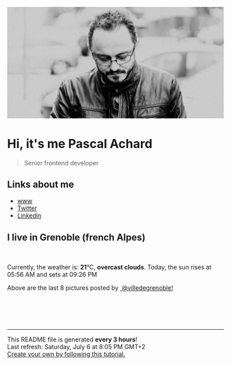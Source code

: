 ![Pascal Achard](./images/photo-pascal-achard.jpg)
# Hi, it's me Pascal Achard
> Senior frontend developer

## Links about me
- [www](https://www.pascal-achard.com)
- [Twitter](https://twitter.com/botmaster)
- [Linkedin](http://www.linkedin.com/in/pascal-achard)


## I live in Grenoble (french Alpes)
<img src="https://openweathermap.org/img/wn/04d@2x.png" alt="">

Currently, the weather is: **21**°C, **overcast clouds**.
Today, the sun rises at 05:56 AM and sets at 09:26 PM

Above are the last 8 pictures posted by <a href="https://www.instagram.com/villedegrenoble/" target="_blank"><img alt="" src="https://upload.wikimedia.org/wikipedia/commons/thumb/e/e7/Instagram_logo_2016.svg/1024px-Instagram_logo_2016.svg.png" width="20"/> @villedegrenoble!</a>

<p style="display: flex; flex-wrap: wrap; gap: 20px;">
        <img src="https://cdn1.picuki.com/hosted-by-instagram/q/0exhNuNYnjBGZDHIdN5WmL9I2Pk2GAlRNucaS7j0nyZiNxIsbHWB58ltwdGn%7C%7CDh7IAhgASuRYztk7Y0uWV5QAj1+OUzdSLyPSTlc7K2dXOvN2zZn9pVml7k3JX0WZXSr8cAtVwmYdSgIGaYDG7uo%7C%7CesJ+vrucjMBpi2XMLQT9zJBpY6uSKVKz8B1pJ2Jg3Tt%7C%7C9k4Ki5e82wzJURmpNHNpW5HDrr2PM86o6N0QrlChMIRrdDgmBq7EHl3Kj4mUQ+RubTOl+1ejhTrfyESo2Wdb5gKeEcwl1KTpQI9galojYGvaaxC6K874bf1bUcmfipopBYzx9no0SzFNTD54GJr4lfUw7+0YMZrhKqkB8qrBo2w5B6XWOHyJKx7ckItIfXOZWzqMKG9NepfzroJE%7C%7C0TgQjt1VaeI5Sy4x1yOyZDh2nTDsElF6s=.jpeg" alt="" width="200"/>
        <img src="https://cdn1.picuki.com/hosted-by-instagram/q/0exhNuNYnjBGZDHIdN5WmL9I2Pk2GAlRNucaS7j0nyZiNxIsbHWB58ltwdGn%7C%7CDh7IAhgASuRYztk7Y0sUFlSCT17PETXS7yITDhX76SRUuulvD1g%7C%7CJFlkbszK3EfYXan9sEtOzjYMTIfQeoEH%7C%7Cb2rvUT+vvwbTYNpi2TNLxCyQlWotfpUrJy9ZRzt52U1h+189JldAJZ+jtvdBFundPZlTIeAf3+Idp1orN2S%7C%7CkKhtAKv6K81SO2ECMseW16GX6Rv5+HoOAAuiDpYGhpqzLheKc4EEMWggitvTw2mJ4Cj66PGbw60tAutofhWUgwSypuoxkzsbuMxiCdf0KI%7C%7CmJzhWPQwO7mP6tgqZ2tdaOidOLN4xvqXJ%7C%7CGDoRFW0sVLsjxSwjsFKK+NtxDvacXMaFC9AqG0zacWeSm2hUoE3NFhmndWspVE9zN5umb%7C%7CHTvkTSK%7C%7CV85w5nvLQ==.jpeg" alt="" width="200"/>
        <img src="https://cdn1.picuki.com/hosted-by-instagram/q/0exhNuNYnjBGZDHIdN5WmL9I2Pk2GAlRNecaS7j0nyZiNxIsbHWB58ltwdGn%7C%7CDh7IAhgASuRYztk7YwsVlVYDT17OEPdTrKNSzhT6KSYV+mlvDRu8JBmkLczLnMYYH+o8sclXQmYdSgIGaYDG7uo%7C%7CesJ%7C%7CPnucjcFrjOMNbRKmDdttdCwFahlza4lsfe4kx2xu5xncG114WNxahlw5OLUqQUCSKn5PN1gpKZlR7pCjMsS5Lujymu+H2xkfWx9Ez7RtI7V2dENhhzrdSFlqjD2AZY1LHMRiVbmhQ8Ui5wYpJLyEtVcjvUWp6fwelI0dnQtohBjzbWSpnLOOHeL%7C%7CmJz4ibQwbHsJbNz4Jr4eKPNavrQ7xHRR47RMY9HBV0IN+%7C%7C4Y0fpMM+dLMpjl59BJcdp2Wmz9yKIRKrL3yNdMRQMjDHWWsQoZq3PnYnizXnTvS6HpFpjkp%7C%7CuL+U=.jpeg" alt="" width="200"/>
        <img src="https://cdn1.picuki.com/hosted-by-instagram/q/0exhNuNYnjBGZDHIdN5WmL9I2Pk2GAlRNucaS7j0nyZiNxIsbHWB58ltwdev%7C%7CDlyKw1oASyLeDto5Y0oUF5SZFVzO0HdS7yLTjtd7K6dVoCl0DJm859nl7s8LH0XY3Gn9cQkOzjYMTIfQeoEH%7C%7Cbx7a8Koru5A2MEo1zRMrBC0GAG4YWbVqFKwoV966yUlEri+YU8ajtG5WR1aRtmpNPb5DwIX%7C%7CD+fMBxsedISLQzicYRtr6+y2OHH24VdGZ9Shq2tY3Mx8EWrSm8RWIz1XegYrsJLG1Hx1C%7C%7CuksQnb1%7C%7Ci9W1FaxM+N9+sqPVETFKCipioCttkZe1khzGbXn08llj1E3J5+KcVvk8iLHBd96XcIjH+BiTQYCbR58JDl5BUrHVUF2LbaDwCMAExttwPcFqz1vs1h6tZKLy7TA8JSJ80BWjNpd1SeWV1oqKq16GtGW3pTIdoe2ifZBT+RhS95jbv15eKCviIY5wNTfpylkmT4ZCIuucyA==.jpeg" alt="" width="200"/>
        <img src="https://cdn1.picuki.com/hosted-by-instagram/q/0exhNuNYnjBGZDHIdN5WmL9I2Pk2GAlRNucaS7j0nyZiNxIsbHWB58ltwdev%7C%7CDlyKw1oASyLeDto5YwvU15QZFVzO0HdS7WNTjtd7KmaVICj1jZl%7C%7CZNjkLY1LXMbYH+v98QsOzjYMTIfQeoEH%7C%7Cbx7a8Koru5A2MEo1zRMrBC0GAG4YWbVqFKwoV966yUlEri+YU8ajtG5WR1aRtmpNPb5DwIX%7C%7CD+fMBxsedISLQzicYRtr6+y2OHH24VdGZ9Sielgt+XxrwZlRDBRWIz1XegYP4Od1Qux1C%7C%7CuksQnb1%7C%7Ci9W1FaxM+N9+sqPVETFKCipioCttkZe1khzGbXn08llj1E3Z86qfeN9zi5%7C%7CBdd2pcMHH1hjYQJCbR58JDl5BUrHVUF2LbaDwCMAExttwPcFt4gqdw1OfS7vE8gp0JSF+hmGiCMZGR%7C%7CS26LuN+17qsw6vkT8zhZizd5l53xhS95jbv15eKyyRUY5wNTfpylkmT4ZCIuucyA==.jpeg" alt="" width="200"/>
        <img src="https://cdn1.picuki.com/hosted-by-instagram/q/0exhNuNYnjBGZDHIdN5WmL9I2Pk2GAlRNucaS7j0nyZiNxIsbHWB58ltwdev%7C%7CDlyKw1oASyLeDto540jUFVSZFVzO0HeQLyITjtd7KudUYCk0z1g9J9jkbc1KX0XYn6u88IkOzjYMTIfQeoEH%7C%7Cb2r+MJ+OXmbjcbrjGTZdsW2yIfu9OjZ6ckn64ztPbXmB2xu8IOKj51+n98LUc7ttzduDsHEvL8JcEg6PM5QLkNxMEH6Ovg1Su9BSsVdW1BFDGL59qRzKg8iyDXez07plKJYpADexouqW24hkE6nJopraCRMqdhn%7C%7Cs8vP32Y1dWXDx8hjVPsbX7lCDPNTfkigVbxF%7C%7CQw7C5d8Eto4ytCOmsQvbdzzbtWoDHO49PD1cVC+b4d1TLDsTzVOwcxa8BTrZNml228lHwIfb71E4hVApruhanXoZ+UfGw4I79+G%7C%7CvuwWlrDNqmcC5VpREwlBL8+GVzBZ%7C%7CY1SeOoUeLiTRn18nT4gWKZuZuM%7C%7CyLddMSywUN41O8mPY0sEO.jpeg" alt="" width="200"/>
        <img src="https://cdn1.picuki.com/hosted-by-instagram/q/0exhNuNYnjBGZDHIdN5WmL9I2Pk2GAlRNucaS7j0nyZiNxIsbHWB58ltwdev%7C%7CDlyKw1oASyLeDto5YMoV11SZFVzO0HeQbyJSTdW6K2QU4Ck0TVg8JJnk7s0LnIWZHan%7C%7C8opOzjYMTIfQeoEH%7C%7Cbx7a8Koru5A2MEo1zRMrBC0GAG4YWbVqFKwoV966yUlEri+YU8ajtG5WR1aRtmpNPb5DwIX%7C%7CD+fMBxsedISLQzicYRtr6+yGOHH24VdGZ9ShHOr6WZr8E7pBLRRWIz1XegYLpqK1kTx1Kys0s15tt2idz2NtU12qhss%7C%7CHUTmUDWTtqpRI3wszoknudayas204P4k%7C%7Cik7DhZd8Hh7TRY%7C%7CCeV4a+gXSGZ7bhF7pPVX8wC%7C%7CnPDnLGEeKbM+1Bu79ITNZ6%7C%7Cgub1AGlWoTViDxQQWZuxmevQsA9QP6fk+LxtHjY323enyYCstmOc4pvkHFb6%7C%7C%7C%7CVvz95aVXrLZp4IjLd8l56E9pPIa%7C%7CyobqMM+xsTDIPBqhVpWTW0cMABUfjgOJ5XdNpE9NmgTR2TNDynbU=.jpeg" alt="" width="200"/>
        <img src="https://cdn1.picuki.com/hosted-by-instagram/q/0exhNuNYnjBGZDHIdN5WmL9I2Pk2GAlRNucaS7j0nyZiNxIsbHWB58ltwdGn%7C%7CDh7IAhgASuRYztk7YovWVhRDj19O0HeT72OSjtR56mYVe%7C%7CN1zZm9ZZokb4xKnYbYnOt%7C%7C8YpOzjYMTIfQeoEH%7C%7Cb2rvUT+vvwbTYNpi2TNLxCyQlWotfpUrJy9ZRzt52U1h+189JldAJZ+jtvdBFundPZlTIeAf3+Idp1orN2S%7C%7CkKhtAKv6K81SO2ECMseW16GX6Rv5+HoOAAuiDpYGhpqzfheKc4EEMWggirrzwU5IMAjqmRI7w60tAutoflVGwAVCpuoxkzsbuMxiCdf0KI%7C%7CmJzhWPQwO7mP6tgqZ2tdaOidOLKywv5TILcMbxDTiteE9%7C%7CgYGjUdKadFMxxkd55NexvhFXnwQWqRuKt6jJJNXNFhmndWspVE9i+kOmb%7C%7CHTvkTSK%7C%7CV85w5nvLQ==.jpeg" alt="" width="200"/>
</p>

------------
<p>This README file is generated <b>every 3 hours</b>!
    <br />Last refresh: Saturday, July 6 at 8:05 PM GMT+2
    <br /><a href="https://medium.com/@th.guibert/how-to-create-a-self-updating-readme-md-for-your-github-profile-f8b05744ca91">Create your own by following this tutorial.</a>
</p>
<p><a href="https://github.com/botmaster/botmaster/actions/workflows/main.yaml"><img alt="" src="https://github.com/botmaster/botmaster/actions/workflows/main.yaml/badge.svg" /></a></p>

